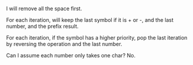 
I will remove all the space first.   

For each iteration, will keep the last symbol if it is + or -, and the last number, and the prefix result.    

For each iteration, if the symbol has a higher priority, pop the last iteration by reversing the operation and the last number.   

Can I assume each number only takes one char?  No.     
